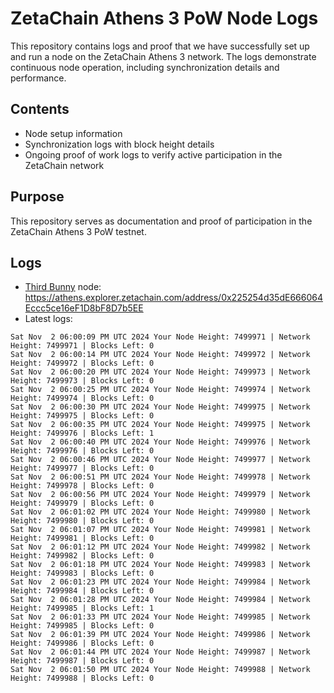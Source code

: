 # ZetaChain Athens 3 PoW Node Logs
This repository contains logs and proof that we have successfully set up and run a node on the ZetaChain Athens 3 network. The logs demonstrate continuous node operation, including synchronization details and performance.

## Contents
- Node setup information
- Synchronization logs with block height details
- Ongoing proof of work logs to verify active participation in the ZetaChain network

## Purpose
This repository serves as documentation and proof of participation in the ZetaChain Athens 3 PoW testnet.

## Logs

- [Third Bunny](https://thirdbunny.xyz/) node: https://athens.explorer.zetachain.com/address/0x225254d35dE666064Eccc5ce16eF1D8bF8D7b5EE
- Latest logs:
```
Sat Nov  2 06:00:09 PM UTC 2024 Your Node Height: 7499971 | Network Height: 7499971 | Blocks Left: 0
Sat Nov  2 06:00:14 PM UTC 2024 Your Node Height: 7499972 | Network Height: 7499972 | Blocks Left: 0
Sat Nov  2 06:00:20 PM UTC 2024 Your Node Height: 7499973 | Network Height: 7499973 | Blocks Left: 0
Sat Nov  2 06:00:25 PM UTC 2024 Your Node Height: 7499974 | Network Height: 7499974 | Blocks Left: 0
Sat Nov  2 06:00:30 PM UTC 2024 Your Node Height: 7499975 | Network Height: 7499975 | Blocks Left: 0
Sat Nov  2 06:00:35 PM UTC 2024 Your Node Height: 7499975 | Network Height: 7499976 | Blocks Left: 1
Sat Nov  2 06:00:40 PM UTC 2024 Your Node Height: 7499976 | Network Height: 7499976 | Blocks Left: 0
Sat Nov  2 06:00:46 PM UTC 2024 Your Node Height: 7499977 | Network Height: 7499977 | Blocks Left: 0
Sat Nov  2 06:00:51 PM UTC 2024 Your Node Height: 7499978 | Network Height: 7499978 | Blocks Left: 0
Sat Nov  2 06:00:56 PM UTC 2024 Your Node Height: 7499979 | Network Height: 7499979 | Blocks Left: 0
Sat Nov  2 06:01:02 PM UTC 2024 Your Node Height: 7499980 | Network Height: 7499980 | Blocks Left: 0
Sat Nov  2 06:01:07 PM UTC 2024 Your Node Height: 7499981 | Network Height: 7499981 | Blocks Left: 0
Sat Nov  2 06:01:12 PM UTC 2024 Your Node Height: 7499982 | Network Height: 7499982 | Blocks Left: 0
Sat Nov  2 06:01:18 PM UTC 2024 Your Node Height: 7499983 | Network Height: 7499983 | Blocks Left: 0
Sat Nov  2 06:01:23 PM UTC 2024 Your Node Height: 7499984 | Network Height: 7499984 | Blocks Left: 0
Sat Nov  2 06:01:28 PM UTC 2024 Your Node Height: 7499984 | Network Height: 7499985 | Blocks Left: 1
Sat Nov  2 06:01:33 PM UTC 2024 Your Node Height: 7499985 | Network Height: 7499985 | Blocks Left: 0
Sat Nov  2 06:01:39 PM UTC 2024 Your Node Height: 7499986 | Network Height: 7499986 | Blocks Left: 0
Sat Nov  2 06:01:44 PM UTC 2024 Your Node Height: 7499987 | Network Height: 7499987 | Blocks Left: 0
Sat Nov  2 06:01:50 PM UTC 2024 Your Node Height: 7499988 | Network Height: 7499988 | Blocks Left: 0
```
